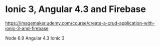 # Ionic 3, Angular 4.3 and Firebase

https://imagemaker.udemy.com/course/create-a-crud-application-with-ionic-3-and-firebase


Node 6.9
Angular 4.3
Ionic 3


